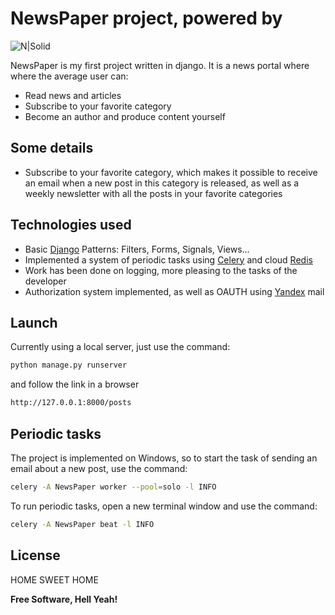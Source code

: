 # NewsPaper project, powered by

![N|Solid](https://www.djangoproject.com/m/img/logos/django-logo-negative.png)


NewsPaper is my first project written in django. It is a news portal where where the average user can:

- Read news and articles
- Subscribe to your favorite category
- Become an author and produce content yourself

## Some details

- Subscribe to your favorite category, which makes it possible to receive an email when a new post in this category is released, as well as a weekly newsletter with all the posts in your favorite categories

## Technologies used

- Basic [Django] Patterns: Filters, Forms, Signals, Views...
- Implemented a system of periodic tasks using [Celery] and cloud [Redis]
- Work has been done on logging, more pleasing to the tasks of the developer
- Authorization system implemented, as well as OAUTH using [Yandex] mail


## Launch
Currently using a local server, just use the command: 
```sh
python manage.py runserver 
```
and follow the link in a browser
```sh
http://127.0.0.1:8000/posts
```

## Periodic tasks

The project is implemented on Windows, so to start the task of sending an email about a new post, use the command:
```sh
celery -A NewsPaper worker --pool=solo -l INFO
```
To run periodic tasks, open a new terminal window and use the command:
```sh
celery -A NewsPaper beat -l INFO
```



## License

HOME SWEET HOME

**Free Software, Hell Yeah!**

[//]: # (These are reference links used in the body of this note and get stripped out when the markdown processor does its job. There is no need to format nicely because it shouldn't be seen. Thanks SO - http://stackoverflow.com/questions/4823468/store-comments-in-markdown-syntax)

   [django]: <https://www.djangoproject.com/>
   [Redis]: <https://redis.io/>
   [Celery]: <https://docs.celeryq.dev/en/stable/>
   [Yandex]: <https://mail.yandex.ru/>


